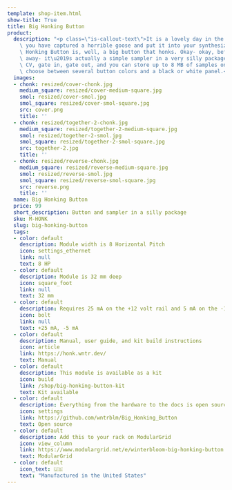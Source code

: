 ```yaml
---
template: shop-item.html
show-title: True
title: Big Honking Button
product:
  description: "<p class=\"is-callout-text\">It is a lovely day in the studio and\
    \ you have captured a horrible goose and put it into your synthesizer.</p>\n<p>Big\
    \ Honking Button is, well, a big button that honks. Okay- okay, before you run\
    \ away- it\u2019s actually a simple sampler in a very silly package. It has pitch\
    \ CV, gate in, gate out, and you can store up to 8 MB of samples on it. You can\
    \ choose between several button colors and a black or white panel.</p>"
  images:
  - chonk: resized/cover-chonk.jpg
    medium_square: resized/cover-medium-square.jpg
    smol: resized/cover-smol.jpg
    smol_square: resized/cover-smol-square.jpg
    src: cover.png
    title: ''
  - chonk: resized/together-2-chonk.jpg
    medium_square: resized/together-2-medium-square.jpg
    smol: resized/together-2-smol.jpg
    smol_square: resized/together-2-smol-square.jpg
    src: together-2.jpg
    title: ''
  - chonk: resized/reverse-chonk.jpg
    medium_square: resized/reverse-medium-square.jpg
    smol: resized/reverse-smol.jpg
    smol_square: resized/reverse-smol-square.jpg
    src: reverse.png
    title: ''
  name: Big Honking Button
  price: 99
  short_description: Button and sampler in a silly package
  sku: M-HONK
  slug: big-honking-button
  tags:
  - color: default
    description: Module width is 8 Horizontal Pitch
    icon: settings_ethernet
    link: null
    text: 8 HP
  - color: default
    description: Module is 32 mm deep
    icon: square_foot
    link: null
    text: 32 mm
  - color: default
    description: Requires 25 mA on the +12 volt rail and 5 mA on the -12 volt rail
    icon: bolt
    link: null
    text: +25 mA, -5 mA
  - color: default
    description: Manual, user guide, and kit build instructions
    icon: article
    link: https://honk.wntr.dev/
    text: Manual
  - color: default
    description: This module is available as a kit
    icon: build
    link: /shop/big-honking-button-kit
    text: Kit available
  - color: default
    description: Everything from the hardware to the docs is open source
    icon: settings
    link: https://github.com/wntrblm/Big_Honking_Button
    text: Open source
  - color: default
    description: Add this to your rack on ModularGrid
    icon: view_column
    link: https://www.modulargrid.net/e/winterbloom-big-honking-button
    text: ModularGrid
  - color: default
    icon_text: 🇺🇸
    text: "Manufactured in the United States"
---
```

